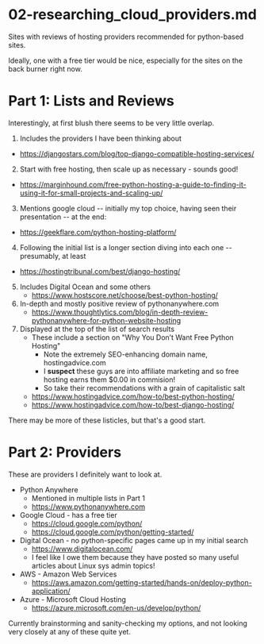 
# 02-researching_cloud_providers.md

Sites with reviews of hosting providers recommended for python-based sites.

Ideally, one with a free tier would be nice, especially for the sites on the back burner right now.

# Part 1: Lists and Reviews

Interestingly, at first blush there seems to be very little overlap.

1. Includes the providers I have been thinking about
  - https://djangostars.com/blog/top-django-compatible-hosting-services/
2. Start with free hosting, then scale up as necessary - sounds good!
  - https://marginhound.com/free-python-hosting-a-guide-to-finding-it-using-it-for-small-projects-and-scaling-up/
3. Mentions google cloud -- initially my top choice, having seen their presentation -- at the end:
  - https://geekflare.com/python-hosting-platform/
4. Following the initial list is a longer section diving into each one -- presumably, at least
  - https://hostingtribunal.com/best/django-hosting/
5. Includes Digital Ocean and some others
   - https://www.hostscore.net/choose/best-python-hosting/
6. In-depth and mostly positive review of pythonanywhere.com
   - https://www.thoughtlytics.com/blog/in-depth-review-pythonanywhere-for-python-website-hosting
7. Displayed at the top of the list of search results
   - These include a section on "Why You Don’t Want Free Python Hosting"
     - Note the extremely SEO-enhancing domain name, hostingadvice.com
     - I **suspect** these guys are into affiliate marketing and so free hosting earns them $0.00 in commision!
     - So take their recommendations with a grain of capitalistic salt
   - https://www.hostingadvice.com/how-to/best-python-hosting/
   - https://www.hostingadvice.com/how-to/best-django-hosting/

There may be more of these listicles, but that's a good start.

# Part 2: Providers

These are providers I definitely want to look at.

- Python Anywhere
  - Mentioned in multiple lists in Part 1
  - https://www.pythonanywhere.com
- Google Cloud - has a free tier
  - https://cloud.google.com/python/
  - https://cloud.google.com/python/getting-started/
- Digital Ocean - no python-specific pages came up in my initial search
  - https://www.digitalocean.com/
  - I feel like I owe them because they have posted so many useful articles about Linux sys admin topics!
- AWS - Amazon Web Services
  - https://aws.amazon.com/getting-started/hands-on/deploy-python-application/
- Azure - Microsoft Cloud Hosting
  - https://azure.microsoft.com/en-us/develop/python/

Currently brainstorming and sanity-checking my options, and not looking very closely at any of these quite yet.

